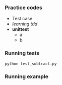 ### Practice codes
- Test case
- _learning tdd_
- **unittest**
  * a
  * b
  
### Running tests

`python test_subtract.py`

### Running example

